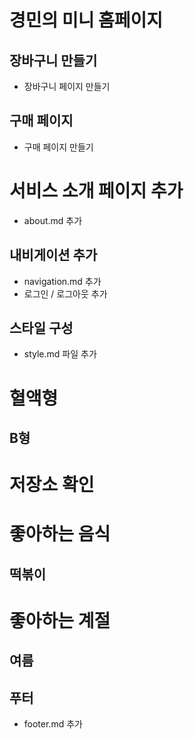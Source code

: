 # 경민의 미니 홈페이지

## 장바구니 만들기

- 장바구니 페이지 만들기

## 구매 페이지

- 구매 페이지 만들기

# 서비스 소개 페이지 추가

- about.md 추가

## 내비게이션 추가

- navigation.md 추가
- 로그인 / 로그아웃 추가

## 스타일 구성

- style.md 파일 추가

# 혈액형

## B형

# 저장소 확인

# 좋아하는 음식

## 떡볶이

# 좋아하는 계절

## 여름

## 푸터

- footer.md 추가
